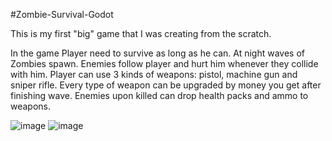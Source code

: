 #Zombie-Survival-Godot

This is my first "big" game that I was creating from the scratch. 

In the game Player need to survive as long as he can. At night waves of Zombies spawn. Enemies follow player and hurt him whenever they collide with him.
Player can use 3 kinds of weapons: pistol, machine gun and sniper rifle. Every type of weapon can be upgraded by money you get after finishing wave.
Enemies upon killed can drop health packs and ammo to weapons.

![image](https://user-images.githubusercontent.com/67783947/128582054-3ccf5ef3-b6d3-4616-9203-b87a1424f8bb.png)
![image](https://user-images.githubusercontent.com/67783947/128582017-3c8d61f0-eabb-441c-a50e-256049593b2e.png)

